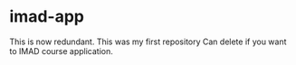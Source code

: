 # imad-app
This is now redundant.
This was my first repository
Can delete if you want to
IMAD course application.
